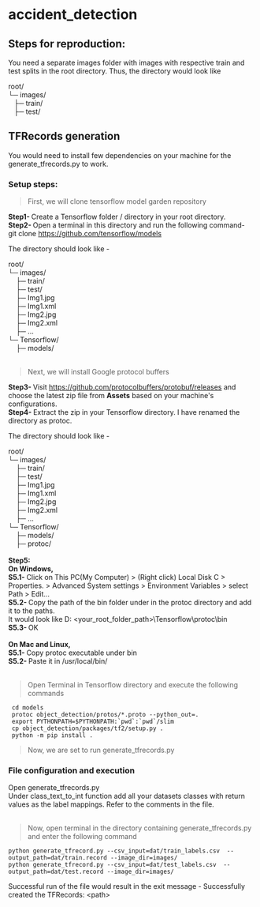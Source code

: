# accident_detection
## Steps for reproduction:
You need a separate images folder with images with respective train and test splits in the root directory. Thus, the directory would look like  
  
root/  
└─ images/  
&nbsp;&nbsp;&nbsp;├─ train/  
&nbsp;&nbsp;&nbsp;├─ test/
     
## TFRecords generation
You would need to install few dependencies on your machine for the generate_tfrecords.py to work. 
### Setup steps:

> First, we will clone tensorflow model garden repository  

<b>Step1- </b> Create a Tensorflow folder / directory in your root directory.  
<b>Step2- </b> Open a terminal in this directory and run the following command-  
git clone https://github.com/tensorflow/models  
  
The directory should look like -  
  
root/  
└─ images/  
&nbsp;&nbsp;&nbsp;&nbsp;├─ train/  
&nbsp;&nbsp;&nbsp;&nbsp;├─ test/  
&nbsp;&nbsp;&nbsp;&nbsp;├─ Img1.jpg<br/>
&nbsp;&nbsp;&nbsp;&nbsp;├─ Img1.xml<br/>
&nbsp;&nbsp;&nbsp;&nbsp;├─ Img2.jpg<br/>
&nbsp;&nbsp;&nbsp;&nbsp;├─ Img2.xml<br/>
&nbsp;&nbsp;&nbsp;&nbsp;├─ ...<br/>
└─ Tensorflow/<br/>
&nbsp;&nbsp;&nbsp;&nbsp;├─ models/<br/><br/>

> Next, we will install Google protocol buffers  

<b>Step3- </b>Visit https://github.com/protocolbuffers/protobuf/releases and choose the latest zip file from <b>Assets</b> based on your machine's configurations.  
<b>Step4- </b>Extract the zip in your Tensorflow directory. I have renamed the directory as protoc.  
  
The directory should look like -  
  
root/<br/>
└─ images/<br/>
&nbsp;&nbsp;&nbsp;&nbsp;├─ train/<br/>
&nbsp;&nbsp;&nbsp;&nbsp;├─ test/<br/>
&nbsp;&nbsp;&nbsp;&nbsp;├─ Img1.jpg<br/>
&nbsp;&nbsp;&nbsp;&nbsp;├─ Img1.xml<br/>
&nbsp;&nbsp;&nbsp;&nbsp;├─ Img2.jpg<br/>
&nbsp;&nbsp;&nbsp;&nbsp;├─ Img2.xml<br/>
&nbsp;&nbsp;&nbsp;&nbsp;├─ ...<br/>
└─ Tensorflow/<br/>
&nbsp;&nbsp;&nbsp;&nbsp;├─ models/<br/>
&nbsp;&nbsp;&nbsp;&nbsp;├─ protoc/<br/><br/>
<b>Step5: </b>  
<b>On Windows,</b><br/>
<b>S5.1- </b> Click on This PC(My Computer) > (Right click) Local Disk C > Properties. > Advanced System settings > Environment Variables > select Path > Edit...<br/>
<b>S5.2- </b> Copy the path of the bin folder under in the protoc directory and add it to the paths. 
<br/>It would look like D: \<your_root_folder_path>\Tensorflow\protoc\bin<br/>
<b>S5.3- </b> OK<br/><br/>
<b>On Mac and Linux,</b><br/>
<b>S5.1- </b> Copy protoc executable under bin<br/>
<b>S5.2- </b> Paste it in /usr/local/bin/<br/><br/>

> Open Terminal in Tensorflow directory and execute the following commands<br/>
~~~
 cd models
 protoc object_detection/protos/*.proto --python_out=.
 export PYTHONPATH=$PYTHONPATH:`pwd`:`pwd`/slim
 cp object_detection/packages/tf2/setup.py .
 python -m pip install .
~~~

> Now, we are set to run generate_tfrecords.py  

### File configuration and execution
Open generate_tfrecords.py<br/>
Under class_text_to_int function add all your datasets classes with return values as the label mappings. Refer to the comments in the file.<br/><br/>

> Now, open terminal in the directory containing generate_tfrecords.py and enter the following command  
~~~
python generate_tfrecord.py --csv_input=dat/train_labels.csv  --output_path=dat/train.record --image_dir=images/ 
python generate_tfrecord.py --csv_input=dat/test_labels.csv  --output_path=dat/test.record --image_dir=images/ 
~~~
Successful run of the file would result in the exit message - Successfully created the TFRecords: \<path\>
